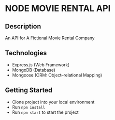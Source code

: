 # NODE MOVIE RENTAL API

## Description
An API for A Fictional Movie Rental Company

## Technologies
- Express.js (Web Framework)
- MongoDB (Database)
- Mongoose (ORM: Object–relational Mapping)

## Getting Started
- Clone project into your local environment
- Run `npm install`
- Run `npm start` to start the project

